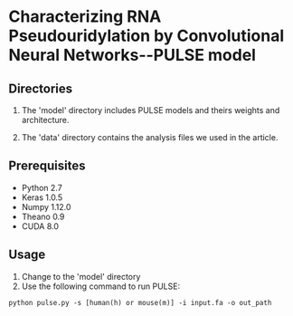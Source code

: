 # Characterizing RNA Pseudouridylation by Convolutional Neural Networks--PULSE model
## Directories
1. The 'model' directory includes PULSE models and theirs weights and architecture.

2. The 'data' directory contains the analysis files we used in the article.
## Prerequisites
* Python 2.7
* Keras 1.0.5
* Numpy 1.12.0
* Theano 0.9
* CUDA 8.0
## Usage
1. Change to the 'model' directory
2. Use the following command to run PULSE:
```
python pulse.py -s [human(h) or mouse(m)] -i input.fa -o out_path
```
